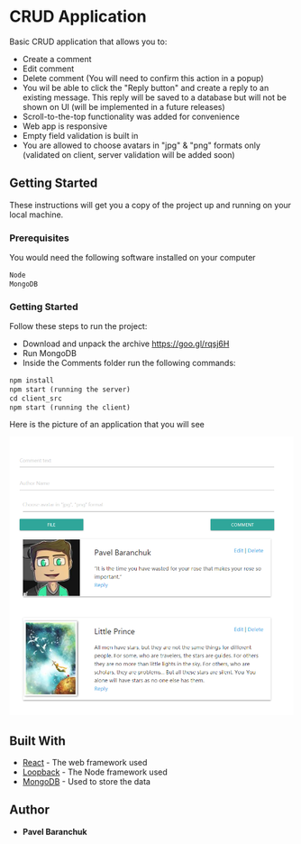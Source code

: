 # CRUD Application

Basic CRUD application that allows you to:
* Create a comment
* Edit comment
* Delete comment (You will need to confirm this action in a popup)
* You wil be able to click the "Reply button" and create a reply to an existing message. This reply will be saved to a database but will not be shown on UI (will be implemented in a future releases)
* Scroll-to-the-top functionality was added for convenience
* Web app is responsive
* Empty field validation is built in
* You are allowed to choose avatars in "jpg" & "png" formats only (validated on client, server validation will be added soon)

## Getting Started

These instructions will get you a copy of the project up and running on your local machine.

### Prerequisites

You would need the following software installed on your computer

```
Node
MongoDB
```

### Getting Started

Follow these steps to run the project:

* Download and unpack the archive https://goo.gl/rqsj6H
* Run MongoDB
* Inside the Comments folder run the following commands:

```
npm install
npm start (running the server)
cd client_src
npm start (running the client)

```

Here is the picture of an application that you will see 

<p align="center">
  <img src="example.png" width="750" title="CRUD app">
</p>

## Built With

* [React](https://reactjs.org/) - The web framework used
* [Loopback](https://loopback.io/) - The Node framework used
* [MongoDB](https://www.mongodb.com/) - Used to store the data

## Author

* **Pavel Baranchuk**
